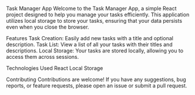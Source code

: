 Task Manager App
Welcome to the Task Manager App, a simple React project designed to help you manage your tasks efficiently. This application utilizes local storage to store your tasks, ensuring that your data persists even when you close the browser.

Features
Task Creation: Easily add new tasks with a title and optional description.
Task List: View a list of all your tasks with their titles and descriptions.
Local Storage: Your tasks are stored locally, allowing you to access them across sessions.

Technologies Used
React
Local Storage

Contributing
Contributions are welcome! If you have any suggestions, bug reports, or feature requests, please open an issue or submit a pull request.